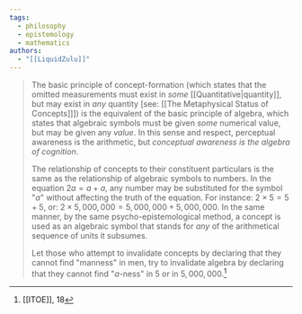 ```yaml
---
tags:
  - philosophy
  - epistemology
  - mathematics
authors:
  - "[[LiquidZulu]]"
---
```

>The basic principle of concept-formation (which states that the omitted measurements must exist in *some* [[Quantitative|quantity]], but may exist in *any* quantity \[see: [[The Metaphysical Status of Concepts]]]) is the equivalent of the basic principle of algebra, which states that algebraic symbols must be given *some* numerical value, but may be given any *value*. In this sense and respect, perceptual awareness is the arithmetic, but *conceptual awareness is the algebra of cognition*.
>
>The relationship of concepts to their constituent particulars is the same as the relationship of algebraic symbols to numbers. In the equation $2a = a + a$, any number may be substituted for the symbol "$a$" without affecting the truth of the equation. For instance: $2 \times 5 = 5 + 5$, or: $2 \times 5{,}000{,}000 = 5{,}000{,}000 + 5{,}000{,}000$. In the same manner, by the same psycho-epistemological method, a concept is used as an algebraic symbol that stands for *any* of the arithmetical sequence of units it subsumes. 
>
>Let those who attempt to invalidate concepts by declaring that they cannot find "manness" in men, try to invalidate algebra by declaring that they cannot find "$a$-ness" in $5$ or in $5{,}000{,}000$.[^1]

[^1]: [[ITOE]], 18